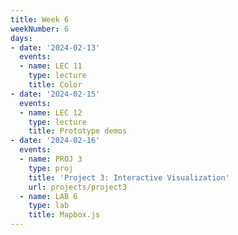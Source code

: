 ```yaml
---
title: Week 6
weekNumber: 6
days:
- date: '2024-02-13'
  events:
  - name: LEC 11
    type: lecture
    title: Color
- date: '2024-02-15'
  events:
  - name: LEC 12
    type: lecture
    title: Prototype demos
- date: '2024-02-16'
  events:
  - name: PROJ 3
    type: proj
    title: 'Project 3: Interactive Visualization'
    url: projects/project3
  - name: LAB 6
    type: lab
    title: Mapbox.js
---
```

